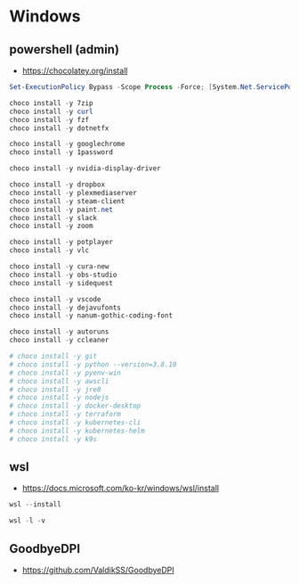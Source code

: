 # Windows

## powershell (admin)

* https://chocolatey.org/install

```PowerShell
Set-ExecutionPolicy Bypass -Scope Process -Force; [System.Net.ServicePointManager]::SecurityProtocol = [System.Net.ServicePointManager]::SecurityProtocol -bor 3072; iex ((New-Object System.Net.WebClient).DownloadString('https://community.chocolatey.org/install.ps1'))

choco install -y 7zip
choco install -y curl
choco install -y fzf
choco install -y dotnetfx

choco install -y googlechrome
choco install -y 1password

choco install -y nvidia-display-driver

choco install -y dropbox
choco install -y plexmediaserver
choco install -y steam-client
choco install -y paint.net
choco install -y slack
choco install -y zoom

choco install -y potplayer
choco install -y vlc

choco install -y cura-new
choco install -y obs-studio
choco install -y sidequest

choco install -y vscode
choco install -y dejavufonts
choco install -y nanum-gothic-coding-font

choco install -y autoruns
choco install -y ccleaner

# choco install -y git
# choco install -y python --version=3.8.10
# choco install -y pyenv-win
# choco install -y awscli
# choco install -y jre8
# choco install -y nodejs
# choco install -y docker-desktop
# choco install -y terraform
# choco install -y kubernetes-cli
# choco install -y kubernetes-helm
# choco install -y k9s
```

## wsl

* https://docs.microsoft.com/ko-kr/windows/wsl/install

```PowerShell
wsl --install

wsl -l -v

```

## GoodbyeDPI

* https://github.com/ValdikSS/GoodbyeDPI
